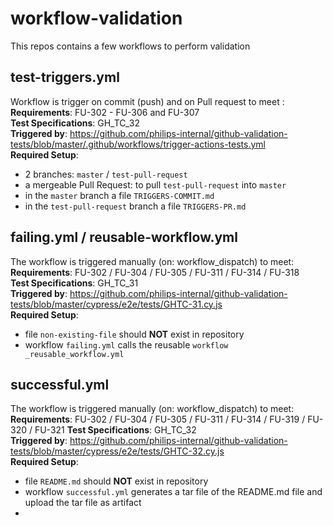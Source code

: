 # workflow-validation

This repos contains a few workflows to perform validation

## test-triggers.yml

Workflow is trigger on commit (push) and on Pull request to meet :   
**Requirements**:  FU-302 - FU-306 and FU-307    
**Test Specifications**: GH_TC_32   
**Triggered by**: https://github.com/philips-internal/github-validation-tests/blob/master/.github/workflows/trigger-actions-tests.yml    
**Required Setup**: 
- 2 branches: ``master`` / ``test-pull-request``
- a mergeable Pull Request: to pull ``test-pull-request`` into ``master``
- in the ``master`` branch a file ``TRIGGERS-COMMIT.md``
- in the ``test-pull-request`` branch a file ``TRIGGERS-PR.md`` 

## failing.yml / reusable-workflow.yml

The workflow is triggered manually (on: workflow_dispatch) to meet:   
**Requirements**: FU-302 / FU-304 / FU-305 / FU-311 / FU-314 / FU-318   
**Test Specifications**: GH_TC_31   
**Triggered by**: https://github.com/philips-internal/github-validation-tests/blob/master/cypress/e2e/tests/GHTC-31.cy.js   
**Required Setup**: 
- file ``non-existing-file`` should **NOT** exist in repository
- workflow ``failing.yml`` calls the reusable ``workflow _reusable_workflow.yml``

## successful.yml

The workflow is triggered manually (on: workflow_dispatch) to meet:   
**Requirements**: FU-302 / FU-304 / FU-305 / FU-311 / FU-314 / FU-319 / FU-320 / FU-321
**Test Specifications**: GH_TC_32  
**Triggered by**: https://github.com/philips-internal/github-validation-tests/blob/master/cypress/e2e/tests/GHTC-32.cy.js   
**Required Setup**: 
- file ``README.md`` should **NOT** exist in repository
- workflow ``successful.yml`` generates a tar file of the README.md file and upload the tar file as artifact
- 
